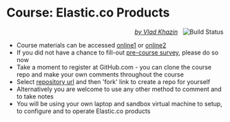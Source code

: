 # Course: Elastic.co Products #

<p align="right">
    <i>
        <a href="https://www.linkedin.com/in/vkhazin" target="_blank">by Vlad Khazin</a>
    </i>
    &nbsp;
    <a>
        <img alt="Build Status"
             style="border-width:0"
             src="https://travis-ci.org/vkhazin/elasticsearch-courseware-2d.svg?branch=master">
    </a>    
</p>

* Course materials can be accessed [online1](https://vkhazin.gitbooks.io/elasticsearch-courseware-2d/) or [online2](http://elasticsearch-2d-courseware.surge.sh/)
* If you did not have a chance to fill-out [pre-course survey](https://www.surveymonkey.com/r/3FXFYMR), please do so now
* Take a moment to register at GitHub.com - you can clone the course repo and make your own comments throughout the course
* Select [repository url](https://github.com/vkhazin/elasticsearch-courseware-2d) and then 'fork' link to create a repo for yourself 
* Alternatively you are welcome to use any other method to comment and to take notes
* You will be using your own laptop and sandbox virtual machine to setup, to configure and to operate Elastic.co products

